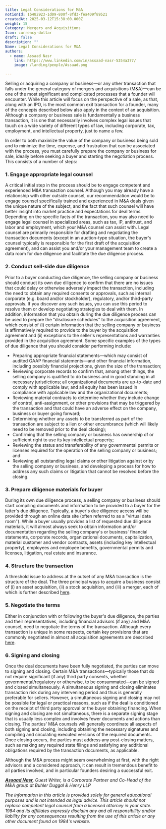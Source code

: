 ```yaml
---
title: Legal Considerations for M&A
notionId: 1b482923-1d09-800f-8fd3-fea409f89521
createdAt: 2025-03-12T15:38:00.000Z
weight: 15
Category: Mergers and Acquisitions
Icon: currency-dollar
draft: false
description: ""
Name: Legal Considerations for M&A
authors:
  - name: Assaad Nasr
    link: https://www.linkedin.com/in/assaad-nasr-5354a377/
    image: /landing/people/Assaad.png

---
```



Selling or acquiring a company or business—or any other transaction that falls under the general category of mergers and acquisitions (M&A)—can be one of the most significant and complicated processes that a founder will encounter. While this article will focus on the perspective of a sale, as that, along with an IPO, is the most common exit transaction for a founder, many of the concepts described below also apply in the context of an acquisition. Although a company or business sale is fundamentally a business transaction, it is one that necessarily involves complex legal issues that touch on a wide variety of different types of law, including corporate, tax, employment, and intellectual property, just to name a few.


In order to both maximize the value of the company or business being sold and to minimize the time, expense, and frustration that can be associated with the process, you must carefully prepare the company or business for sale, ideally before seeking a buyer and starting the negotiation process. This consists of a number of steps:


### **1. Engage appropriate legal counsel**


A critical initial step in the process should be to engage competent and experienced M&A transaction counsel. Although you may already have a relationship with other outside counsel, our recommendation would be to engage counsel specifically trained and experienced in M&A deals given the unique nature of the subject, and the fact that such counsel will have better insight into market practice and expectations for deal terms. Depending on the specific facts of the transaction, you may also need to engage legal counsel in specialized areas, such as tax, IP, antitrust, and labor and employment, which your M&A counsel can assist with. Legal counsel are primarily responsible for drafting and negotiating the transaction documents (except in an auction-type situation, the buyer's counsel typically is responsible for the first draft of the acquisition agreement), and can assist you and/or your management team to create a data room for due diligence and facilitate the due diligence process.


### 2. **Conduct sell-side due diligence**


Prior to a buyer conducting due diligence, the selling company or business should conduct its own due diligence to confirm that there are no issues that could delay or otherwise adversely impact the transaction, including the need to obtain any required consents or approvals, such as internal corporate (e.g. board and/or stockholder), regulatory, and/or third-party approvals. If you discover any such issues, you can use this period to resolve them or develop negotiating strategies to deal with them. In addition, information that you obtain during the due diligence process can be used to prepare the "disclosure schedules" to the acquisition agreement, which consist of (i) certain information that the selling company or business is affirmatively required to provide to the buyer by the acquisition agreement and (ii) exceptions to the seller's representations and warranties provided in the acquisition agreement. Some specific examples of the types of due diligence that you should consider performing include:

- Preparing appropriate financial statements—which may consist of audited GAAP financial statements—and other financial information, including possibly financial projections, given the size of the transaction;
- Reviewing corporate records to confirm that, among other things, the selling company is qualified to do business and in good standing in all necessary jurisdictions; all organizational documents are up-to-date and comply with applicable law; and all equity has been issued in compliance with applicable law and the organizational documents;
- Reviewing material contracts to determine whether they include change of control, anti-assignment, or other provisions that may be triggered by the transaction and that could have an adverse effect on the company, business or buyer going forward;
- Determining whether any assets to be transferred as part of the transaction are subject to a lien or other encumbrance (which will likely need to be removed prior to the deal closing);
- Confirming that the selling company or business has ownership of or sufficient right to use its key intellectual property;
- Reviewing the status and transferability of any governmental permits or licenses required for the operation of the selling company or business; and
- Reviewing all outstanding legal claims or other litigation against or by the selling company or business, and developing a process for how to address any such claims or litigation that cannot be resolved before the closing.

### 3. **Prepare diligence materials for buyer**


During its own due diligence process, a selling company or business should start compiling documents and information to be provided to a buyer for the latter's due diligence. Typically, a buyer's due diligence access will be provided through an online data site (often referred to as a "virtual data room"). While a buyer usually provides a list of requested due diligence materials, it will almost always seek to obtain information and/or documentation regarding the selling company's or business' financial statements, corporate records, organizational documents, capitalization, material customer and vendor contracts, assets (including key intellectual property), employees and employee benefits, governmental permits and licenses, litigation, real estate and insurance.


### 4. **Structure the transaction**


A threshold issue to address at the outset of any M&A transaction is the structure of the deal. The three principal ways to acquire a business consist of (i) an asset acquisition, (ii) a stock acquisition, and (iii) a merger, each of which is further described [here](/docs/founders-handbook/mergers-and-acquisitions/structuring/).


### **5. Negotiate the terms**


Either in conjunction with or following the buyer's due diligence, the parties and their representatives, including financial advisors (if any) and M&A counsel, need to negotiate the terms of the transaction. Although every transaction is unique in some respects, certain key provisions that are commonly negotiated in almost all acquisition agreements are described [here](/docs/founders-handbook/mergers-and-acquisitions/terms/).


### 6. **Signing and closing**


Once the deal documents have been fully negotiated, the parties can move to signing and closing. Certain M&A transactions—typically those that do not require significant (if any) third party consents, whether governmental/regulatory or otherwise, to be consummated—can be signed and closed simultaneously. A simultaneous signing and closing eliminates transaction risk during any intervening period and thus is generally preferable for sellers. However, a simultaneous signing and closing may not be possible for legal or practical reasons, such as if the deal is conditioned on the receipt of third party approval or the buyer obtaining financing. When signing and closing are not simultaneous, there is a separate signing stage that is usually less complex and involves fewer documents and actions than closing. The parties' M&A counsels will generally coordinate all aspects of both signing and closing, including obtaining the necessary signatures and compiling and circulating executed versions of the required documents. Once closing occurs, the parties must address any post-closing matters, such as making any required state filings and satisfying any additional obligations required by the transaction documents, as applicable.


Although the M&A process might seem overwhelming at first, with the right advisors and a considered approach, it can result in tremendous benefit to all parties involved, and in particular founders desiring a successful exit.


[_**Assaad Nasr**_](https://www.linkedin.com/in/assaad-nasr-5354a377/)_**,**_ _Guest Writer,_ _is a Corporate Partner and Co-Head of the M&A group at Buhler Duggal & Henry LLP_ 


_The information in this article is provided solely for general educational purposes and is not intended as legal advice. This article should not replace competent legal counsel from a licensed attorney in your state. 1984 and its affiliates expressly disclaim any and all responsibility and/or liability for any consequences resulting from the use of this article or any other document found on 1984's website._

